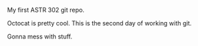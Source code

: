 My first ASTR 302 git repo. 

Octocat is pretty cool.
This is the second day of working with git.


Gonna mess with stuff.

